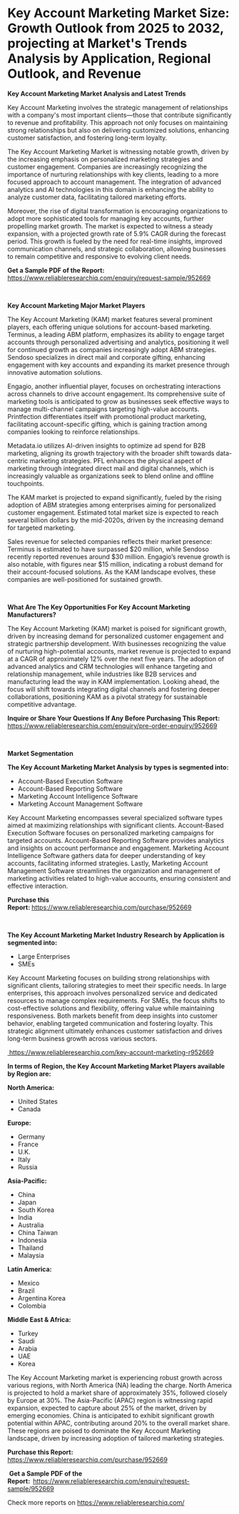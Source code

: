 <p><h1>Key Account Marketing Market Size: Growth Outlook from 2025 to 2032, projecting at Market's Trends Analysis by Application, Regional Outlook, and Revenue</h1></p><p><strong>Key Account Marketing Market Analysis and Latest Trends</strong></p>
<p><p>Key Account Marketing involves the strategic management of relationships with a company's most important clients—those that contribute significantly to revenue and profitability. This approach not only focuses on maintaining strong relationships but also on delivering customized solutions, enhancing customer satisfaction, and fostering long-term loyalty.</p><p>The Key Account Marketing Market is witnessing notable growth, driven by the increasing emphasis on personalized marketing strategies and customer engagement. Companies are increasingly recognizing the importance of nurturing relationships with key clients, leading to a more focused approach to account management. The integration of advanced analytics and AI technologies in this domain is enhancing the ability to analyze customer data, facilitating tailored marketing efforts.</p><p>Moreover, the rise of digital transformation is encouraging organizations to adopt more sophisticated tools for managing key accounts, further propelling market growth. The market is expected to witness a steady expansion, with a projected growth rate of 5.9% CAGR during the forecast period. This growth is fueled by the need for real-time insights, improved communication channels, and strategic collaboration, allowing businesses to remain competitive and responsive to evolving client needs.</p></p>
<p><strong>Get a Sample PDF of the Report:&nbsp;</strong> <a href="https://www.reliableresearchiq.com/enquiry/request-sample/952669?utm_campaign=3051&utm_medium=2&utm_source=Github&utm_content=ia&utm_term=06032025&utm_id=key-account-marketing">https://www.reliableresearchiq.com/enquiry/request-sample/952669</a></p>
<p>&nbsp;</p>
<p><strong>Key Account Marketing Major Market Players</strong></p>
<p><p>The Key Account Marketing (KAM) market features several prominent players, each offering unique solutions for account-based marketing. Terminus, a leading ABM platform, emphasizes its ability to engage target accounts through personalized advertising and analytics, positioning it well for continued growth as companies increasingly adopt ABM strategies. Sendoso specializes in direct mail and corporate gifting, enhancing engagement with key accounts and expanding its market presence through innovative automation solutions.</p><p>Engagio, another influential player, focuses on orchestrating interactions across channels to drive account engagement. Its comprehensive suite of marketing tools is anticipated to grow as businesses seek effective ways to manage multi-channel campaigns targeting high-value accounts. Printfection differentiates itself with promotional product marketing, facilitating account-specific gifting, which is gaining traction among companies looking to reinforce relationships.</p><p>Metadata.io utilizes AI-driven insights to optimize ad spend for B2B marketing, aligning its growth trajectory with the broader shift towards data-centric marketing strategies. PFL enhances the physical aspect of marketing through integrated direct mail and digital channels, which is increasingly valuable as organizations seek to blend online and offline touchpoints.</p><p>The KAM market is projected to expand significantly, fueled by the rising adoption of ABM strategies among enterprises aiming for personalized customer engagement. Estimated total market size is expected to reach several billion dollars by the mid-2020s, driven by the increasing demand for targeted marketing.</p><p>Sales revenue for selected companies reflects their market presence: Terminus is estimated to have surpassed $20 million, while Sendoso recently reported revenues around $30 million. Engagio’s revenue growth is also notable, with figures near $15 million, indicating a robust demand for their account-focused solutions. As the KAM landscape evolves, these companies are well-positioned for sustained growth.</p></p>
<p>&nbsp;</p>
<p><strong>What Are The Key Opportunities For Key Account Marketing Manufacturers?</strong></p>
<p><p>The Key Account Marketing (KAM) market is poised for significant growth, driven by increasing demand for personalized customer engagement and strategic partnership development. With businesses recognizing the value of nurturing high-potential accounts, market revenue is projected to expand at a CAGR of approximately 12% over the next five years. The adoption of advanced analytics and CRM technologies will enhance targeting and relationship management, while industries like B2B services and manufacturing lead the way in KAM implementation. Looking ahead, the focus will shift towards integrating digital channels and fostering deeper collaborations, positioning KAM as a pivotal strategy for sustainable competitive advantage.</p></p>
<p><strong>Inquire or Share Your Questions If Any Before Purchasing This Report:</strong> <a href="https://www.reliableresearchiq.com/enquiry/pre-order-enquiry/952669?utm_campaign=3051&utm_medium=2&utm_source=Github&utm_content=ia&utm_term=06032025&utm_id=key-account-marketing">https://www.reliableresearchiq.com/enquiry/pre-order-enquiry/952669</a></p>
<p>&nbsp;</p>
<p><strong>Market Segmentation</strong></p>
<p><strong>The Key Account Marketing Market Analysis by types is segmented into:</strong></p>
<p><ul><li>Account-Based Execution Software</li><li>Account-Based Reporting Software</li><li>Marketing Account Intelligence Software</li><li>Marketing Account Management Software</li></ul></p>
<p><p>Key Account Marketing encompasses several specialized software types aimed at maximizing relationships with significant clients. Account-Based Execution Software focuses on personalized marketing campaigns for targeted accounts. Account-Based Reporting Software provides analytics and insights on account performance and engagement. Marketing Account Intelligence Software gathers data for deeper understanding of key accounts, facilitating informed strategies. Lastly, Marketing Account Management Software streamlines the organization and management of marketing activities related to high-value accounts, ensuring consistent and effective interaction.</p></p>
<p><strong>Purchase this Report:&nbsp;</strong><a href="https://www.reliableresearchiq.com/purchase/952669?utm_campaign=3051&utm_medium=2&utm_source=Github&utm_content=ia&utm_term=06032025&utm_id=key-account-marketing">https://www.reliableresearchiq.com/purchase/952669</a></p>
<p>&nbsp;</p>
<p><strong>The Key Account Marketing Market Industry Research by Application is segmented into:</strong></p>
<p><ul><li>Large Enterprises</li><li>SMEs</li></ul></p>
<p><p>Key Account Marketing focuses on building strong relationships with significant clients, tailoring strategies to meet their specific needs. In large enterprises, this approach involves personalized service and dedicated resources to manage complex requirements. For SMEs, the focus shifts to cost-effective solutions and flexibility, offering value while maintaining responsiveness. Both markets benefit from deep insights into customer behavior, enabling targeted communication and fostering loyalty. This strategic alignment ultimately enhances customer satisfaction and drives long-term business growth across various sectors.</p></p>
<p><a href="https://www.reliableresearchiq.com/key-account-marketing-r952669?utm_campaign=3051&utm_medium=2&utm_source=Github&utm_content=ia&utm_term=06032025&utm_id=key-account-marketing">&nbsp;https://www.reliableresearchiq.com/key-account-marketing-r952669</a></p>
<p><strong>In terms of Region, the Key Account Marketing Market Players available by Region are:</strong></p>
<p>
    <p> <strong> North America: </strong>
        <ul>
            <li>United States</li>
            <li>Canada</li>
        </ul>
        </p> 
    <p> <strong> Europe: </strong>
        <ul>
            <li>Germany</li>
            <li>France</li>
            <li>U.K.</li>
            <li>Italy</li>
            <li>Russia</li>
        </ul>
        </p> 
    <p> <strong> Asia-Pacific: </strong>
        <ul>
            <li>China</li>
            <li>Japan</li>
            <li>South Korea</li>
            <li>India</li>
            <li>Australia</li>
            <li>China Taiwan</li>
            <li>Indonesia</li>
            <li>Thailand</li>
            <li>Malaysia</li>
        </ul>
        </p> 
    <p> <strong> Latin America: </strong>
        <ul>
            <li>Mexico</li>
            <li>Brazil</li>
            <li>Argentina Korea</li>
            <li>Colombia</li>
        </ul>
        </p> 
    <p> <strong> Middle East & Africa: </strong>
        <ul>
            <li>Turkey</li>
            <li>Saudi</li>
            <li>Arabia</li>
            <li>UAE</li>
            <li>Korea</li>
        </ul>
    </p>
    </p>
<p><p>The Key Account Marketing market is experiencing robust growth across various regions, with North America (NA) leading the charge. North America is projected to hold a market share of approximately 35%, followed closely by Europe at 30%. The Asia-Pacific (APAC) region is witnessing rapid expansion, expected to capture about 25% of the market, driven by emerging economies. China is anticipated to exhibit significant growth potential within APAC, contributing around 20% to the overall market share. These regions are poised to dominate the Key Account Marketing landscape, driven by increasing adoption of tailored marketing strategies.</p></p>
<p><strong>Purchase this Report: </strong><a href="https://www.reliableresearchiq.com/purchase/952669?utm_campaign=3051&utm_medium=2&utm_source=Github&utm_content=ia&utm_term=06032025&utm_id=key-account-marketing">https://www.reliableresearchiq.com/purchase/952669</a></p>
<p>&nbsp;<strong>Get a Sample PDF of the Report:&nbsp;&nbsp;</strong><a href="https://www.reliableresearchiq.com/enquiry/request-sample/952669?utm_campaign=3051&utm_medium=2&utm_source=Github&utm_content=ia&utm_term=06032025&utm_id=key-account-marketing">https://www.reliableresearchiq.com/enquiry/request-sample/952669</a></p>
<p><strong></strong></p>
<p>Check more reports on <a href="https://www.reliableresearchiq.com/?utm_campaign=3051&utm_medium=2&utm_source=Github&utm_content=ia&utm_term=06032025&utm_id=key-account-marketing">https://www.reliableresearchiq.com/</a></p>